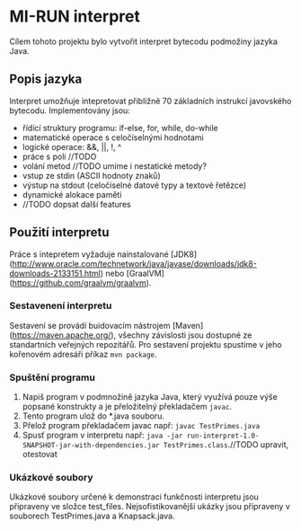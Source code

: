 # MI-RUN interpret
Cílem tohoto projektu bylo vytvořit interpret bytecodu podmožiny jazyka Java.
## Popis jazyka
Interpret umožňuje intepretovat přibližně 70 základních instrukcí javovského bytecodu.
Implementovány jsou:
* řídící struktury programu: if-else, for, while, do-while
* matematické operace s celočíselnými hodnotami
* logické operace: &&, ||, !, ^
* práce s poli //TODO
* volání metod //TODO umíme i nestatické metody?
* vstup ze stdin (ASCII hodnoty znaků)
* výstup na stdout (celočíselné datové typy a textové řetězce)
* dynamické alokace paměti
* //TODO dopsat další features

## Použití interpretu
Práce s intepretem vyžaduje nainstalované [JDK8] (http://www.oracle.com/technetwork/java/javase/downloads/jdk8-downloads-2133151.html)
nebo [GraalVM] (https://github.com/graalvm/graalvm).
### Sestavenení interpretu
Sestavení se provádí buidovacím nástrojem [Maven] (https://maven.apache.org/), všechny závislosti jsou dostupné ze standartních veřejných repozitářů.
Pro sestavení projektu spustíme v jeho kořenovém adresáři příkaz `mvn package`.

### Spuštění programu
1. Napiš program v podmnožině jazyka Java, který využívá pouze výše popsané konstrukty a je přeložitelný překladačem `javac`.
2. Tento program ulož do *.java souboru.
3. Přelož program překladačem javac např: `javac TestPrimes.java`
4. Spusť program v interpretu např: `java -jar run-interpret-1.0-SNAPSHOT-jar-with-dependencies.jar TestPrimes.class`.//TODO upravit, otestovat

### Ukázkové soubory
Ukázkové soubory určené k demonstraci funkčnosti interpretu jsou připraveny ve složce test_files.
Nejsofistikovanější ukázky jsou připraveny v souborech TestPrimes.java a Knapsack.java.
